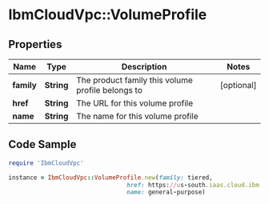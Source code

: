 # IbmCloudVpc::VolumeProfile

## Properties

Name | Type | Description | Notes
------------ | ------------- | ------------- | -------------
**family** | **String** | The product family this volume profile belongs to | [optional] 
**href** | **String** | The URL for this volume profile | 
**name** | **String** | The name for this volume profile | 

## Code Sample

```ruby
require 'IbmCloudVpc'

instance = IbmCloudVpc::VolumeProfile.new(family: tiered,
                                 href: https://us-south.iaas.cloud.ibm.com/v1/volume/profiles/general-purpose,
                                 name: general-purpose)
```


